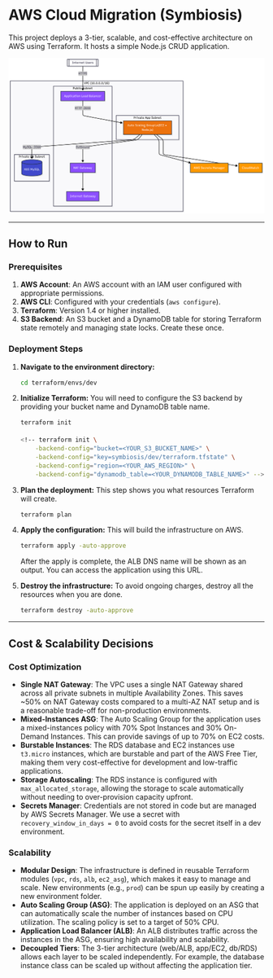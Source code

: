 # AWS Cloud Migration (Symbiosis)

This project deploys a 3-tier, scalable, and cost-effective architecture on AWS using Terraform. It hosts a simple Node.js CRUD application.

![Architecture Diagram](diagrams/symbiosis-aws.png)

---

## How to Run

### Prerequisites
1.  **AWS Account**: An AWS account with an IAM user configured with appropriate permissions.
2.  **AWS CLI**: Configured with your credentials (`aws configure`).
3.  **Terraform**: Version 1.4 or higher installed.
4.  **S3 Backend**: An S3 bucket and a DynamoDB table for storing Terraform state remotely and managing state locks. Create these once.

### Deployment Steps

1.  **Navigate to the environment directory:**
    ```bash
    cd terraform/envs/dev
    ```

2.  **Initialize Terraform:**
    You will need to configure the S3 backend by providing your bucket name and DynamoDB table name.
    ```bash
    terraform init

    <!-- terraform init \
        -backend-config="bucket=<YOUR_S3_BUCKET_NAME>" \
        -backend-config="key=symbiosis/dev/terraform.tfstate" \
        -backend-config="region=<YOUR_AWS_REGION>" \
        -backend-config="dynamodb_table=<YOUR_DYNAMODB_TABLE_NAME>" -->
    ```

3.  **Plan the deployment:**
    This step shows you what resources Terraform will create.
    ```bash
    terraform plan
    ```

4.  **Apply the configuration:**
    This will build the infrastructure on AWS.
    ```bash
    terraform apply -auto-approve
    ```
    After the apply is complete, the ALB DNS name will be shown as an output. You can access the application using this URL.

5.  **Destroy the infrastructure:**
    To avoid ongoing charges, destroy all the resources when you are done.
    ```bash
    terraform destroy -auto-approve
    ```

---

## Cost & Scalability Decisions

### Cost Optimization

*   **Single NAT Gateway**: The VPC uses a single NAT Gateway shared across all private subnets in multiple Availability Zones. This saves ~50% on NAT Gateway costs compared to a multi-AZ NAT setup and is a reasonable trade-off for non-production environments.
*   **Mixed-Instances ASG**: The Auto Scaling Group for the application uses a mixed-instances policy with 70% Spot Instances and 30% On-Demand Instances. This can provide savings of up to 70% on EC2 costs.
*   **Burstable Instances**: The RDS database and EC2 instances use `t3.micro` instances, which are burstable and part of the AWS Free Tier, making them very cost-effective for development and low-traffic applications.
*   **Storage Autoscaling**: The RDS instance is configured with `max_allocated_storage`, allowing the storage to scale automatically without needing to over-provision capacity upfront.
*   **Secrets Manager**: Credentials are not stored in code but are managed by AWS Secrets Manager. We use a secret with `recovery_window_in_days = 0` to avoid costs for the secret itself in a dev environment.

### Scalability

*   **Modular Design**: The infrastructure is defined in reusable Terraform modules (`vpc`, `rds`, `alb`, `ec2_asg`), which makes it easy to manage and scale. New environments (e.g., `prod`) can be spun up easily by creating a new environment folder.
*   **Auto Scaling Group (ASG)**: The application is deployed on an ASG that can automatically scale the number of instances based on CPU utilization. The scaling policy is set to a target of 50% CPU.
*   **Application Load Balancer (ALB)**: An ALB distributes traffic across the instances in the ASG, ensuring high availability and scalability.
*   **Decoupled Tiers**: The 3-tier architecture (web/ALB, app/EC2, db/RDS) allows each layer to be scaled independently. For example, the database instance class can be scaled up without affecting the application tier.
